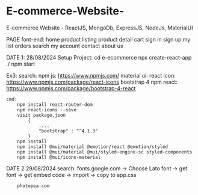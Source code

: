 # E-commerce-Website-
E-commerce Website - ReactJS, MongoDb, ExpressJS, NodeJs, MaterialUI


PAGE
    font-end:
        home
        product listing
        product detail
        cart
        sign in
        sign up
        my list
        orders
        search
        my account
        contact
        about us



DATE 1: 28/08/2024
Setup Project:  cd e-ecommerce
    npx create-react-app ./
    npm start

Ex3:
    search:
        npm js: https://www.npmjs.com/
        material ui: 
        react icon: https://www.npmjs.com/package/react-icons
        bootstrap 4 npm react: https://www.npmjs.com/package/bootstrap-4-react

    cmd:
        npm install react-router-dom
        npm react-icons --save
        visit package.json
            {
                ....
                "bootstrap" : "^4.1.3"
            }
        npm install
        npm install @mui/material @emotion/react @emotion/styled
        npm install @mui/material @mui/styled-engine-sc styled-components
        npm install @mui/icons-material

DATE 2 29/08/2024
    search:
        fonts.google.com -> Choose Lato font -> get font -> get embed code -> import -> copy to app.css

        photopea.com



